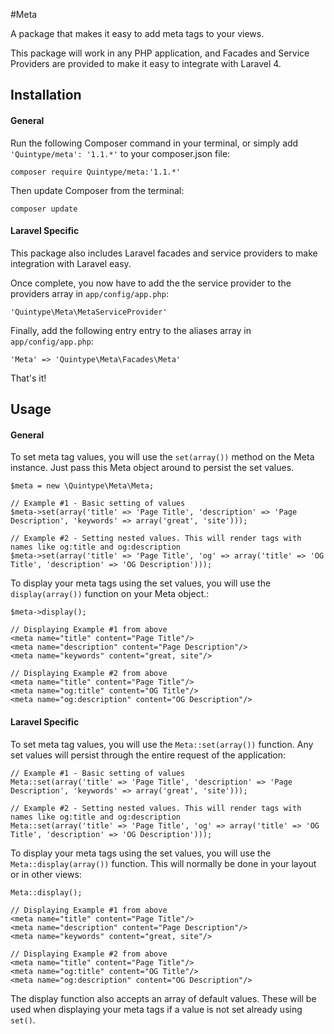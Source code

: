 #Meta

A package that makes it easy to add meta tags to your views.

This package will work in any PHP application, and Facades and Service Providers are provided to make it easy to integrate with Laravel 4.

## Installation

#### General

Run the following Composer command in your terminal, or simply add `'Quintype/meta': '1.1.*'` to your composer.json file:

    composer require Quintype/meta:'1.1.*'

Then update Composer from the terminal:

    composer update

#### Laravel Specific

This package also includes Laravel facades and service providers to make integration with Laravel easy.

Once complete, you now have to add the the service provider to the providers array in `app/config/app.php`: 

    'Quintype\Meta\MetaServiceProvider'
    
Finally, add the following entry entry to the aliases array in `app/config/app.php`:

    'Meta' => 'Quintype\Meta\Facades\Meta'


That's it!


## Usage

#### General

To set meta tag values, you will use the `set(array())` method on the Meta instance. Just pass this Meta object around to persist the set values. 

    $meta = new \Quintype\Meta\Meta;

    // Example #1 - Basic setting of values
    $meta->set(array('title' => 'Page Title', 'description' => 'Page Description', 'keywords' => array('great', 'site')));

    // Example #2 - Setting nested values. This will render tags with names like og:title and og:description
    $meta->set(array('title' => 'Page Title', 'og' => array('title' => 'OG Title', 'description' => 'OG Description')));


To display your meta tags using the set values, you will use the `display(array())` function on your Meta object.:

    $meta->display();

    // Displaying Example #1 from above
    <meta name="title" content="Page Title"/>
    <meta name="description" content="Page Description"/>
    <meta name="keywords" content="great, site"/>

    // Displaying Example #2 from above
    <meta name="title" content="Page Title"/>
    <meta name="og:title" content="OG Title"/>
    <meta name="og:description" content="OG Description"/>


#### Laravel Specific

To set meta tag values, you will use the `Meta::set(array())` function. Any set values will persist through the entire request of the application:

    // Example #1 - Basic setting of values
    Meta::set(array('title' => 'Page Title', 'description' => 'Page Description', 'keywords' => array('great', 'site')));

    // Example #2 - Setting nested values. This will render tags with names like og:title and og:description
    Meta::set(array('title' => 'Page Title', 'og' => array('title' => 'OG Title', 'description' => 'OG Description')));


To display your meta tags using the set values, you will use the `Meta::display(array())` function. This will normally be done in your layout or in other views:

    Meta::display();

    // Displaying Example #1 from above
    <meta name="title" content="Page Title"/>
    <meta name="description" content="Page Description"/>
    <meta name="keywords" content="great, site"/>

    // Displaying Example #2 from above
    <meta name="title" content="Page Title"/>
    <meta name="og:title" content="OG Title"/>
    <meta name="og:description" content="OG Description"/>


The display function also accepts an array of default values. These will be used when displaying your meta tags if a value is not set already using `set()`.

